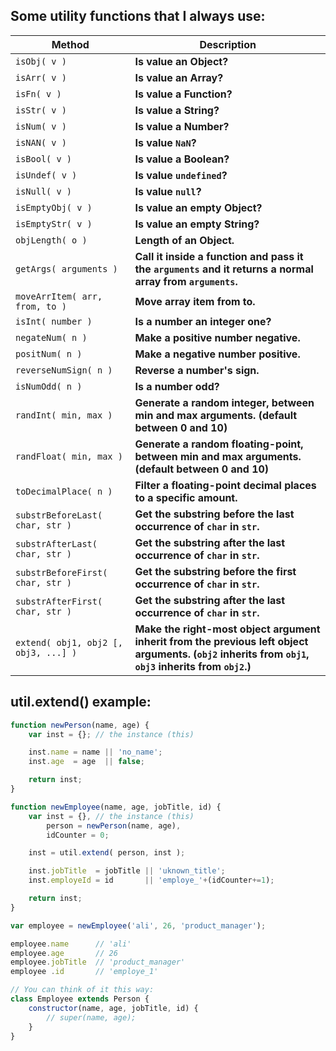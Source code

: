 Some utility functions that I always use:
-----------------------------------------

Method | Description
-----------------------------------------|---------------------------------------------------------------------------------------------
`isObj( v )`                             | **Is value an Object?**
`isArr( v )`                             | **Is value an Array?**
`isFn( v )`                              | **Is value a Function?**
`isStr( v )`                             |  **Is value a String?**
`isNum( v )`                             | **Is value a Number?**
`isNAN( v )`                             | **Is value `NaN`?**
`isBool( v )`                            | **Is value a Boolean?**
`isUndef( v )`                           | **Is value `undefined`?**
`isNull( v )`                            | **Is value `null`?**
`isEmptyObj( v )`                        | **Is value an empty Object?**
`isEmptyStr( v )`                        | **Is value an empty String?**
`objLength( o )`                         | **Length of an Object.**
`getArgs( arguments )`                   | **Call it inside a function and pass it the `arguments` and it returns a normal array from `arguments`.**
`moveArrItem( arr, from, to )`           | **Move array item from to.**
`isInt( number )`                        | **Is a number an integer one?**
`negateNum( n )`                         | **Make a positive number negative.**
`positNum( n )`                          | **Make a negative number positive.**
`reverseNumSign( n )`                    | **Reverse a number's sign.**
`isNumOdd( n )`                          | **Is a number odd?**
`randInt( min, max )`                    | **Generate a random integer, between min and max arguments. (default between 0 and 10)**
`randFloat( min, max )`                  | **Generate a random floating-point, between min and max arguments. (default between 0 and 10)**
`toDecimalPlace( n )`                    | **Filter a floating-point decimal places to a specific amount.**
`substrBeforeLast( char, str )`          | **Get the substring before the last occurrence of `char` in `str`.**
`substrAfterLast( char, str )`           | **Get the substring after the last occurrence of `char` in `str`.**
`substrBeforeFirst( char, str )`         | **Get the substring before the first occurrence of `char` in `str`.**
`substrAfterFirst( char, str )`          | **Get the substring after the last occurrence of `char` in `str`.**
`extend( obj1, obj2 [, obj3, ...] )`     | **Make the right-most object argument inherit from the previous left object arguments. (`obj2` inherits from `obj1`, `obj3` inherits from `obj2`.)**

util.extend() example:
----------------------
```javascript
function newPerson(name, age) {
    var inst = {}; // the instance (this)

    inst.name = name || 'no_name';
    inst.age  = age  || false;

    return inst;
}

function newEmployee(name, age, jobTitle, id) {
    var inst = {}, // the instance (this)
        person = newPerson(name, age),
        idCounter = 0;

    inst = util.extend( person, inst );

    inst.jobTitle  = jobTitle || 'uknown_title';
    inst.employeId = id       || 'employe_'+(idCounter+=1);

    return inst;
}

var employee = newEmployee('ali', 26, 'product_manager');

employee.name      // 'ali'
employee.age       // 26
employee.jobTitle  // 'product_manager'
employee .id       // 'employe_1'

// You can think of it this way:
class Employee extends Person {
    constructor(name, age, jobTitle, id) {
        // super(name, age);
    }
}
```
